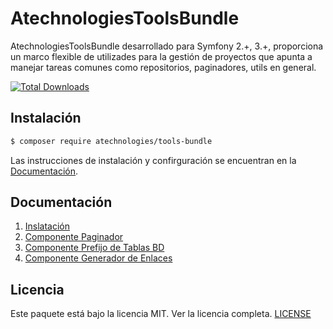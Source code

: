 AtechnologiesToolsBundle
========================

AtechnologiesToolsBundle desarrollado para Symfony 2.+, 3.+, proporciona un marco flexible de utilizades para la gestión de proyectos que apunta a manejar tareas comunes como repositorios, paginadores, utils en general.

[![Total Downloads](https://img.shields.io/badge/Downloads-208-brightgreen.svg)](https://packagist.org/packages/atechnologies/tools-bundle) 

## Instalación

``` bash
$ composer require atechnologies/tools-bundle
```
Las instrucciones de instalación y confirguración se encuentran en la [Documentación](#documentation).

## Documentación

1. [Inslatación](Resources/doc/install.md)
2. [Componente Paginador](Resources/doc/paginator.md)
3. [Componente Prefijo de Tablas BD](Resources/doc/table_prefix.md)
3. [Componente Generador de Enlaces](Resources/doc/link_generator.md)

## Licencia

Este paquete está bajo la licencia MIT. Ver la licencia completa. [LICENSE](LICENSE)

